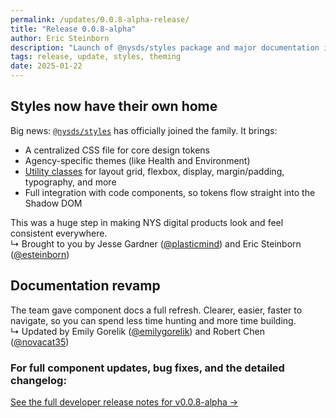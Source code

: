 ```yaml
---
permalink: /updates/0.0.8-alpha-release/
title: "Release 0.0.8-alpha"
author: Eric Steinborn
description: "Launch of @nysds/styles package and major documentation improvements."
tags: release, update, styles, theming
date: 2025-01-22
---
```


## Styles now have their own home  

Big news: [`@nysds/styles`](https://www.npmjs.com/package/@nysds/styles) has officially joined the family. It brings:  
- A centralized CSS file for core design tokens
- Agency-specific themes (like Health and Environment)  
- [Utility classes](https://designsystem.ny.gov/foundations/utilities) for layout grid, flexbox, display, margin/padding, typography, and more
- Full integration with code components, so tokens flow straight into the Shadow DOM  

This was a huge step in making NYS digital products look and feel consistent everywhere.  
↳ Brought to you by Jesse Gardner ([@plasticmind](https://github.com/plasticmind)) and Eric Steinborn ([@esteinborn](https://github.com/esteinborn))  

## Documentation revamp

The team gave component docs a full refresh. Clearer, easier, faster to navigate, so you can spend less time hunting and more time building.  
↳ Updated by Emily Gorelik ([@emilygorelik](https://github.com/emilygorelik)) and Robert Chen ([@novacat35](https://github.com/novacat35))  

### For full component updates, bug fixes, and the detailed changelog:  
[See the full developer release notes for v0.0.8-alpha →](https://github.com/ITS-HCD/nysds/releases/tag/v0.0.8-alpha "https://github.com/its-hcd/nysds/releases/tag/v0.0.8-alpha")
